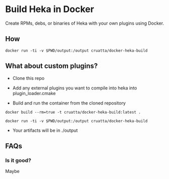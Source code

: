 # Build Heka in Docker


Create RPMs, debs, or binaries of Heka with your own plugins using Docker.

## How
```
docker run -ti -v $PWD/output:/output cruatta/docker-heka-build
```

## What about custom plugins?
* Clone this repo

* Add any external plugins you want to compile into heka into plugin_loader.cmake

* Build and run the container from the cloned repository

```
docker build --rm=true -t cruatta/docker-heka-build:latest .

docker run -ti -v $PWD/output:/output cruatta/docker-heka-build
```

* Your artifacts will be in ./output

## FAQs

### Is it good?

Maybe

